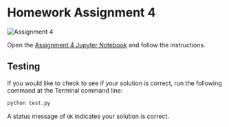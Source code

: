 # Homework Assignment 4

![Assignment 4](https://github.com/PGE311/assignment4/workflows/.github/workflows/main.yml/badge.svg)

Open the [Assignment 4 Jupyter Notebook](assignment4.ipynb) and follow the instructions.

## Testing

If you would like to check to see if your solution is correct, run the following command at the Terminal command line:

```bash
python test.py
```

A status message of `OK` indicates your solution is correct.
